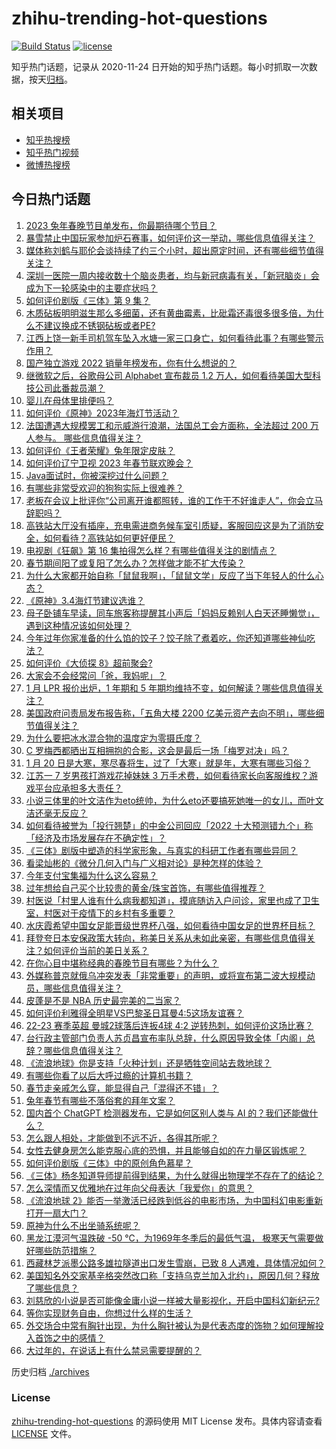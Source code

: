 # zhihu-trending-hot-questions

[![Build Status](https://github.com/justjavac/zhihu-trending-hot-questions/workflows/ci/badge.svg?branch=master)](https://github.com/justjavac/zhihu-trending-hot-questions/actions)
[![license](https://img.shields.io/github/license/justjavac/zhihu-trending-hot-questions)](https://github.com/justjavac/zhihu-trending-hot-questions/blob/master/LICENSE)

知乎热门话题，记录从 2020-11-24
日开始的知乎热门话题。每小时抓取一次数据，按天[归档](./archives)。

## 相关项目

- [知乎热搜榜](https://github.com/justjavac/zhihu-trending-top-search)
- [知乎热门视频](https://github.com/justjavac/zhihu-trending-hot-video)
- [微博热搜榜](https://github.com/justjavac/weibo-trending-hot-search)

## 今日热门话题

<!-- BEGIN -->
<!-- 最后更新时间 Sat Jan 21 2023 05:02:23 GMT+0800 (China Standard Time) -->

1. [2023 兔年春晚节目单发布，你最期待哪个节目？](https://www.zhihu.com/question/579782763)
1. [暴雪禁止中国玩家参加炉石赛事，如何评价这一举动，哪些信息值得关注？](https://www.zhihu.com/question/579716358)
1. [媒体称刘鹤与耶伦会谈持续了约三个小时，超出原定时间，还有哪些细节值得关注？](https://www.zhihu.com/question/579630090)
1. [深圳一医院一周内接收数十个脑炎患者，均与新冠病毒有关，「新冠脑炎」会成为下一轮感染中的主要症状吗？](https://www.zhihu.com/question/579619998)
1. [如何评价剧版《三体》第 9 集？](https://www.zhihu.com/question/579415762)
1. [木质砧板明明滋生那么多细菌，还有黄曲霉素，比砒霜还毒很多很多倍，为什么不建议换成不锈钢砧板或者PE?](https://www.zhihu.com/question/520498973)
1. [江西上饶一新手司机驾车坠入水塘一家三口身亡，如何看待此事？有哪些警示作用？](https://www.zhihu.com/question/579232429)
1. [国产独立游戏 2022 销量年榜发布，你有什么想说的？](https://www.zhihu.com/question/579749856)
1. [继微软之后，谷歌母公司 Alphabet 宣布裁员 1.2 万人，如何看待美国大型科技公司此番裁员潮？](https://www.zhihu.com/question/579791674)
1. [婴儿在母体里排便吗？](https://www.zhihu.com/question/578658883)
1. [如何评价《原神》2023年海灯节活动？](https://www.zhihu.com/question/579095517)
1. [法国遭遇大规模罢工和示威游行浪潮，法国总工会方面称，全法超过 200 万人参与。 哪些信息值得关注？](https://www.zhihu.com/question/579685438)
1. [如何评价《王者荣耀》兔年限定皮肤？](https://www.zhihu.com/question/579002366)
1. [如何评价辽宁卫视 2023 年春节联欢晚会？](https://www.zhihu.com/question/579785842)
1. [Java面试时，你被深挖过什么问题？](https://www.zhihu.com/question/461650956)
1. [有哪些非常受欢迎的狗狗实际上很难养？](https://www.zhihu.com/question/552466607)
1. [老板在会议上批评你“公司离开谁都照转，谁的工作干不好谁走人”，你会立马辞职吗？](https://www.zhihu.com/question/364408444)
1. [高铁站大厅没有插座，充电需进商务候车室引质疑，客服回应这是为了消防安全，如何看待？高铁站如何更好便民？](https://www.zhihu.com/question/579521103)
1. [电视剧《狂飙》第 16 集拍得怎么样？有哪些值得关注的剧情点？](https://www.zhihu.com/question/579785518)
1. [春节期间阳了或复阳了怎么办？怎样做才能不扩大传染？](https://www.zhihu.com/question/575475513)
1. [为什么大家都开始自称「鼠鼠我啊」，「鼠鼠文学」反应了当下年轻人的什么心态？](https://www.zhihu.com/question/578478410)
1. [《原神》3.4海灯节建议选谁？](https://www.zhihu.com/question/579332097)
1. [母子卧铺车早读，同车旅客称提醒其小声后「妈妈反赖别人白天还睡懒觉」，遇到这种情况该如何处理？](https://www.zhihu.com/question/579541885)
1. [今年过年你家准备的什么馅的饺子？饺子除了煮着吃，你还知道哪些神仙吃法？](https://www.zhihu.com/question/579708830)
1. [如何评价《大侦探 8》超前聚会?](https://www.zhihu.com/question/579608261)
1. [大家会不会经常问「爸，我妈呢」？](https://www.zhihu.com/question/579606078)
1. [1 月 LPR 报价出炉，1 年期和 5 年期均维持不变，如何解读？哪些信息值得关注？](https://www.zhihu.com/question/579688931)
1. [美国政府问责局发布报告称，「五角大楼 2200 亿美元资产去向不明」，哪些细节值得关注？](https://www.zhihu.com/question/579749272)
1. [为什么要把冰水混合物的温度定为零摄氏度？](https://www.zhihu.com/question/578458293)
1. [C 罗梅西都晒出互相拥抱的合影，这会是最后一场「梅罗对决」吗？](https://www.zhihu.com/question/579683293)
1. [1 月 20 日是大寒，寒尽春将生，过了「大寒」就是年，大寒有哪些习俗？](https://www.zhihu.com/question/579647696)
1. [江苏一 7 岁男孩打游戏花掉妹妹 3 万手术费，如何看待家长向客服维权？游戏平台应承担多大责任？](https://www.zhihu.com/question/579608303)
1. [小说三体里的叶文洁作为eto统帅，为什么eto还要搞死她唯一的女儿，而叶文洁还毫无反应？](https://www.zhihu.com/question/579466264)
1. [如何看待被誉为「投行翘楚」的中金公司回应「2022 十大预测错九个」称「经济及市场发展存在不确定性」？](https://www.zhihu.com/question/579530976)
1. [《三体》剧版中塑造的科学家形象，与真实的科研工作者有哪些异同？](https://www.zhihu.com/question/579390272)
1. [看梁灿彬的《微分几何入门与广义相对论》是种怎样的体验？](https://www.zhihu.com/question/65451183)
1. [今年支付宝集福为什么这么容易？](https://www.zhihu.com/question/514203060)
1. [过年想给自己买个比较贵的黄金/珠宝首饰，有哪些值得推荐？](https://www.zhihu.com/question/577695653)
1. [村医说「村里人谁有什么病我都知道」，摸底随访入户问诊，家里也成了卫生室，村医对于疫情下的乡村有多重要？](https://www.zhihu.com/question/579543226)
1. [水庆霞希望中国女足能晋级世界杯八强，如何看待中国女足的世界杯目标？](https://www.zhihu.com/question/579615929)
1. [拜登夸日本安保政策大转向，称美日关系从未如此亲密，有哪些信息值得关注？如何评价当前的美日关系？](https://www.zhihu.com/question/579203919)
1. [在你心目中堪称经典的春晚节目有哪些？为什么？](https://www.zhihu.com/question/579061101)
1. [外媒称普京就俄乌冲突发表「非常重要」的声明，或将宣布第二波大规模动员，哪些信息值得关注？](https://www.zhihu.com/question/579381855)
1. [皮蓬是不是 NBA 历史最完美的二当家？](https://www.zhihu.com/question/340450570)
1. [如何评价利雅得全明星VS巴黎圣日耳曼4:5这场友谊赛？](https://www.zhihu.com/question/579660158)
1. [22-23 赛季英超 曼城2球落后连扳4球 4:2 逆转热刺，如何评价这场比赛？](https://www.zhihu.com/question/579661817)
1. [台行政主管部门负责人苏贞昌宣布率队总辞，什么原因导致全体「内阁」总辞？哪些信息值得关注？](https://www.zhihu.com/question/579621209)
1. [《流浪地球》你是支持「火种计划」还是牺牲空间站去救地球？](https://www.zhihu.com/question/311254196)
1. [有哪些你看了以后大呼过瘾的计算机书籍？](https://www.zhihu.com/question/531662635)
1. [春节走亲戚怎么穿，能显得自己「混得还不错」？](https://www.zhihu.com/question/577127966)
1. [兔年春节有哪些不落俗套的拜年文案？](https://www.zhihu.com/question/536014614)
1. [国内首个 ChatGPT 检测器发布，它是如何区别人类与 AI 的？我们还能做什么？](https://www.zhihu.com/question/578268304)
1. [怎么跟人相处，才能做到不远不近，各得其所呢？](https://www.zhihu.com/question/23593694)
1. [女性去健身房怎么能克服心底的恐惧，并且能够自如的在力量区锻炼呢？](https://www.zhihu.com/question/577699095)
1. [如何评价剧版《三体》中的原创角色慕星？](https://www.zhihu.com/question/579086916)
1. [《三体》杨冬知道导师提前得到结果，为什么就得出物理学不存在了的结论？](https://www.zhihu.com/question/579324165)
1. [怎么深情而又优雅地在过年向父母表达「我爱你」的意思？](https://www.zhihu.com/question/579245523)
1. [《流浪地球 2》能否一举激活已经跌到低谷的电影市场，为中国科幻电影重新打开一扇大门？](https://www.zhihu.com/question/579247002)
1. [原神为什么不出坐骑系统呢？](https://www.zhihu.com/question/530344939)
1. [黑龙江漠河气温跌破 -50 ℃，为1969年冬季后的最低气温， 极寒天气需要做好哪些防范措施？](https://www.zhihu.com/question/579680069)
1. [西藏林芝派墨公路多雄拉隧道出口发生雪崩，已致 8 人遇难，具体情况如何？](https://www.zhihu.com/question/579478827)
1. [美国知名外交家基辛格突然改口称「支持乌克兰加入北约」，原因几何？释放了哪些信息？](https://www.zhihu.com/question/579466294)
1. [刘慈欣的小说是否可能像金庸小说一样被大量影视化，开启中国科幻新纪元?](https://www.zhihu.com/question/576789381)
1. [等你实现财务自由，你想过什么样的生活？](https://www.zhihu.com/question/575468021)
1. [外交场合中常有胸针出现，为什么胸针被认为是代表态度的饰物？如何理解投入首饰之中的感情？](https://www.zhihu.com/question/577123458)
1. [大过年的，在说话上有什么禁忌需要提醒的？](https://www.zhihu.com/question/579245600)

<!-- END -->

历史归档 [./archives](./archives)

### License

[zhihu-trending-hot-questions](https://github.com/justjavac/zhihu-trending-hot-questions)
的源码使用 MIT License 发布。具体内容请查看 [LICENSE](./LICENSE) 文件。
